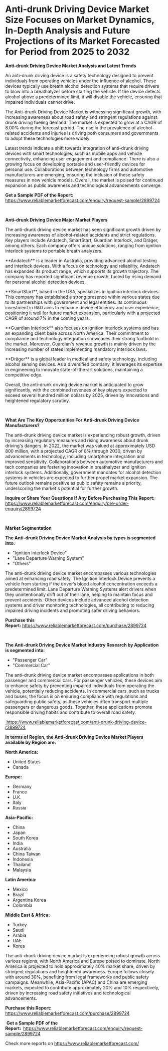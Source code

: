 <p><h1>Anti-drunk Driving Device Market Size Focuses on Market Dynamics, In-Depth Analysis and Future Projections of its Market Forecasted for Period from 2025 to 2032</h1></p><p><strong>Anti-drunk Driving Device Market Analysis and Latest Trends</strong></p>
<p><p>An anti-drunk driving device is a safety technology designed to prevent individuals from operating vehicles under the influence of alcohol. These devices typically use breath alcohol detection systems that require drivers to blow into a breathalyzer before starting the vehicle. If the device detects alcohol above a predetermined limit, it will disable the vehicle, ensuring that impaired individuals cannot drive.</p><p>The Anti-drunk Driving Device Market is witnessing significant growth, with increasing awareness about road safety and stringent regulations against drunk driving fueling demand. The market is expected to grow at a CAGR of 8.00% during the forecast period. The rise in the prevalence of alcohol-related accidents and injuries is driving both consumers and governments to adopt these technologies more widely.</p><p>Latest trends indicate a shift towards integration of anti-drunk driving devices with smart technologies, such as mobile apps and vehicle connectivity, enhancing user engagement and compliance. There is also a growing focus on developing portable and user-friendly devices for personal use. Collaborations between technology firms and automotive manufacturers are emerging, ensuring the inclusion of these safety measures in new vehicle models. Overall, the market is poised for continued expansion as public awareness and technological advancements converge.</p></p>
<p><strong>Get a Sample PDF of the Report:&nbsp;</strong> <a href="https://www.reliablemarketforecast.com/enquiry/request-sample/2899724?utm_campaign=2413&utm_medium=2&utm_source=Github&utm_content=ia&utm_term=16032025&utm_id=anti-drunk-driving-device">https://www.reliablemarketforecast.com/enquiry/request-sample/2899724</a></p>
<p>&nbsp;</p>
<p><strong>Anti-drunk Driving Device Major Market Players</strong></p>
<p><p>The anti-drunk driving device market has seen significant growth driven by increasing awareness of alcohol-related accidents and strict regulations. Key players include Andatech, SmartStart, Guardian Interlock, and Dräger, among others. Each company offers unique solutions, ranging from ignition interlock systems to portable breath analyzers.</p><p>**Andatech** is a leader in Australia, providing advanced alcohol testing and interlock devices. With a focus on technology and reliability, Andatech has expanded its product range, which supports its growth trajectory. The company has reported significant revenue growth, fueled by rising demand for personal alcohol detection devices.</p><p>**SmartStart**, based in the USA, specializes in ignition interlock devices. This company has established a strong presence within various states due to its partnerships with government and legal entities. Its continuous investment in R&D aims to enhance device efficiency and user experience, positioning it well for future market expansion, particularly with a projected CAGR of around 7% in the coming years.</p><p>**Guardian Interlock** also focuses on ignition interlock systems and has an expanding client base across North America. Their commitment to compliance and technology integration showcases their strong foothold in the market. Moreover, Guardian's revenue growth is mainly driven by the increasing number of states implementing mandatory interlock laws.</p><p>**Dräger** is a global leader in medical and safety technology, including alcohol sensing devices. As a diversified company, it leverages its expertise in engineering to innovate state-of-the-art solutions, maintaining a competitive edge.</p><p>Overall, the anti-drunk driving device market is anticipated to grow significantly, with the combined revenues of key players expected to exceed several hundred million dollars by 2025, driven by innovations and heightened regulatory scrutiny.</p></p>
<p>&nbsp;</p>
<p><strong>What Are The Key Opportunities For Anti-drunk Driving Device Manufacturers?</strong></p>
<p><p>The anti-drunk driving device market is experiencing robust growth, driven by increasing regulatory measures and rising awareness about drunk driving's dangers. In 2022, the market was valued at approximately USD 800 million, with a projected CAGR of 8% through 2030, driven by advancements in technology, including smartphone integration and improved sensitivity. Collaborations between automotive manufacturers and tech companies are fostering innovation in breathalyzer and ignition interlock systems. Additionally, government mandates for alcohol detection systems in vehicles are expected to further propel market expansion. The future outlook remains positive as public safety remains a priority, underscoring the market's potential for further growth.</p></p>
<p><strong>Inquire or Share Your Questions If Any Before Purchasing This Report:</strong> <a href="https://www.reliablemarketforecast.com/enquiry/pre-order-enquiry/2899724?utm_campaign=2413&utm_medium=2&utm_source=Github&utm_content=ia&utm_term=16032025&utm_id=anti-drunk-driving-device">https://www.reliablemarketforecast.com/enquiry/pre-order-enquiry/2899724</a></p>
<p>&nbsp;</p>
<p><strong>Market Segmentation</strong></p>
<p><strong>The Anti-drunk Driving Device Market Analysis by types is segmented into:</strong></p>
<p><ul><li>"Ignition Interlock Device"</li><li>"Lane Departure Warning System"</li><li>"Others"</li></ul></p>
<p><p>The anti-drunk driving device market encompasses various technologies aimed at enhancing road safety. The Ignition Interlock Device prevents a vehicle from starting if the driver’s blood alcohol concentration exceeds a predetermined limit. Lane Departure Warning Systems alert drivers when they unintentionally drift out of their lane, helping to maintain focus and prevent accidents. Other devices include advanced alcohol detection systems and driver monitoring technologies, all contributing to reducing impaired driving incidents and promoting safer driving behaviors.</p></p>
<p><strong>Purchase this Report:&nbsp;</strong><a href="https://www.reliablemarketforecast.com/purchase/2899724?utm_campaign=2413&utm_medium=2&utm_source=Github&utm_content=ia&utm_term=16032025&utm_id=anti-drunk-driving-device">https://www.reliablemarketforecast.com/purchase/2899724</a></p>
<p>&nbsp;</p>
<p><strong>The Anti-drunk Driving Device Market Industry Research by Application is segmented into:</strong></p>
<p><ul><li>"Passenger Car"</li><li>"Commercial Car"</li></ul></p>
<p><p>The anti-drunk driving device market encompasses applications in both passenger and commercial cars. For passenger vehicles, these devices aim to enhance safety by preventing impaired individuals from operating the vehicle, potentially reducing accidents. In commercial cars, such as trucks and buses, the focus is on ensuring compliance with regulations and safeguarding public safety, as these vehicles often transport multiple passengers or dangerous goods. Together, these applications promote responsible driving habits and contribute to overall road safety.</p></p>
<p><a href="https://www.reliablemarketforecast.com/anti-drunk-driving-device-r2899724?utm_campaign=2413&utm_medium=2&utm_source=Github&utm_content=ia&utm_term=16032025&utm_id=anti-drunk-driving-device">&nbsp;https://www.reliablemarketforecast.com/anti-drunk-driving-device-r2899724</a></p>
<p><strong>In terms of Region, the Anti-drunk Driving Device Market Players available by Region are:</strong></p>
<p>
    <p> <strong> North America: </strong>
        <ul>
            <li>United States</li>
            <li>Canada</li>
        </ul>
        </p> 
    <p> <strong> Europe: </strong>
        <ul>
            <li>Germany</li>
            <li>France</li>
            <li>U.K.</li>
            <li>Italy</li>
            <li>Russia</li>
        </ul>
        </p> 
    <p> <strong> Asia-Pacific: </strong>
        <ul>
            <li>China</li>
            <li>Japan</li>
            <li>South Korea</li>
            <li>India</li>
            <li>Australia</li>
            <li>China Taiwan</li>
            <li>Indonesia</li>
            <li>Thailand</li>
            <li>Malaysia</li>
        </ul>
        </p> 
    <p> <strong> Latin America: </strong>
        <ul>
            <li>Mexico</li>
            <li>Brazil</li>
            <li>Argentina Korea</li>
            <li>Colombia</li>
        </ul>
        </p> 
    <p> <strong> Middle East & Africa: </strong>
        <ul>
            <li>Turkey</li>
            <li>Saudi</li>
            <li>Arabia</li>
            <li>UAE</li>
            <li>Korea</li>
        </ul>
    </p>
    </p>
<p><p>The anti-drunk driving device market is experiencing robust growth across various regions, with North America and Europe poised to dominate. North America is projected to hold approximately 40% market share, driven by stringent regulations and heightened awareness. Europe follows closely with around 30%, benefiting from legal frameworks and public safety campaigns. Meanwhile, Asia-Pacific (APAC) and China are emerging markets, expected to contribute approximately 20% and 10% respectively, driven by increasing road safety initiatives and technological advancements.</p></p>
<p><strong>Purchase this Report: </strong><a href="https://www.reliablemarketforecast.com/purchase/2899724?utm_campaign=2413&utm_medium=2&utm_source=Github&utm_content=ia&utm_term=16032025&utm_id=anti-drunk-driving-device">https://www.reliablemarketforecast.com/purchase/2899724</a></p>
<p>&nbsp;<strong>Get a Sample PDF of the Report:&nbsp;&nbsp;</strong><a href="https://www.reliablemarketforecast.com/enquiry/request-sample/2899724?utm_campaign=2413&utm_medium=2&utm_source=Github&utm_content=ia&utm_term=16032025&utm_id=anti-drunk-driving-device">https://www.reliablemarketforecast.com/enquiry/request-sample/2899724</a></p>
<p><strong></strong></p>
<p>Check more reports on <a href="https://www.reliablemarketforecast.com/?utm_campaign=2413&utm_medium=2&utm_source=Github&utm_content=ia&utm_term=16032025&utm_id=anti-drunk-driving-device">https://www.reliablemarketforecast.com/</a></p>